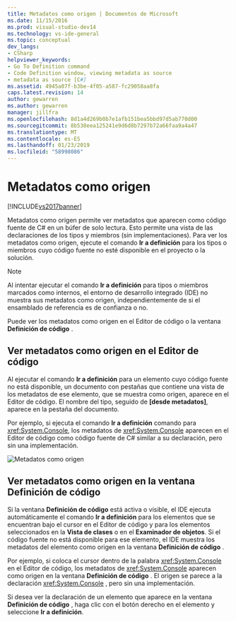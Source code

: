 ```yaml
---
title: Metadatos como origen | Documentos de Microsoft
ms.date: 11/15/2016
ms.prod: visual-studio-dev14
ms.technology: vs-ide-general
ms.topic: conceptual
dev_langs:
- CSharp
helpviewer_keywords:
- Go To Definition command
- Code Definition window, viewing metadata as source
- metadata as source [C#]
ms.assetid: 4945a07f-b3be-4f05-a587-fc29058aa8fa
caps.latest.revision: 14
author: gewarren
ms.author: gewarren
manager: jillfra
ms.openlocfilehash: 8d1a4d269b0b7e1afb151bea5bbd97d5ab770d00
ms.sourcegitcommit: 8b538eea125241e9d6d8b7297b72a66faa9a4a47
ms.translationtype: MT
ms.contentlocale: es-ES
ms.lasthandoff: 01/23/2019
ms.locfileid: "58998086"
---
```

# <a name="metadata-as-source"></a>Metadatos como origen
[!INCLUDE[vs2017banner](../includes/vs2017banner.md)]

Metadatos como origen permite ver metadatos que aparecen como código fuente de C# en un búfer de solo lectura. Esto permite una vista de las declaraciones de los tipos y miembros (sin implementaciones). Para ver los metadatos como origen, ejecute el comando **Ir a definición** para los tipos o miembros cuyo código fuente no esté disponible en el proyecto o la solución.  
  
> [!NOTE]
>  Al intentar ejecutar el comando **Ir a definición** para tipos o miembros marcados como internos, el entorno de desarrollo integrado (IDE) no muestra sus metadatos como origen, independientemente de si el ensamblado de referencia es de confianza o no.  
  
 Puede ver los metadatos como origen en el Editor de código o la ventana **Definición de código** .  
  
## <a name="viewing-metadata-as-source-in-the-code-editor"></a>Ver metadatos como origen en el Editor de código  
 Al ejecutar el comando **Ir a definición** para un elemento cuyo código fuente no está disponible, un documento con pestañas que contiene una vista de los metadatos de ese elemento, que se muestra como origen, aparece en el Editor de código. El nombre del tipo, seguido de **[desde metadatos]**, aparece en la pestaña del documento.  
  
 Por ejemplo, si ejecuta el comando **Ir a definición** comando para <xref:System.Console>, los metadatos de <xref:System.Console> aparecen en el Editor de código como código fuente de C# similar a su declaración, pero sin una implementación.  
  
 ![Metadatos como origen](../csharp-ide/media/metadatasource.png "MetadataSource")  
  
## <a name="viewing-metadata-as-source-in-the-code-definition-window"></a>Ver metadatos como origen en la ventana Definición de código  
 Si la ventana **Definición de código** está activa o visible, el IDE ejecuta automáticamente el comando **Ir a definición** para los elementos que se encuentran bajo el cursor en el Editor de código y para los elementos seleccionados en la **Vista de clases** o en el **Examinador de objetos**. Si el código fuente no está disponible para ese elemento, el IDE muestra los metadatos del elemento como origen en la ventana **Definición de código** .  
  
 Por ejemplo, si coloca el cursor dentro de la palabra <xref:System.Console> en el Editor de código, los metadatos de <xref:System.Console> aparecen como origen en la ventana **Definición de código** . El origen se parece a la declaración <xref:System.Console> , pero sin una implementación.  
  
 Si desea ver la declaración de un elemento que aparece en la ventana **Definición de código** , haga clic con el botón derecho en el elemento y seleccione **Ir a definición**.